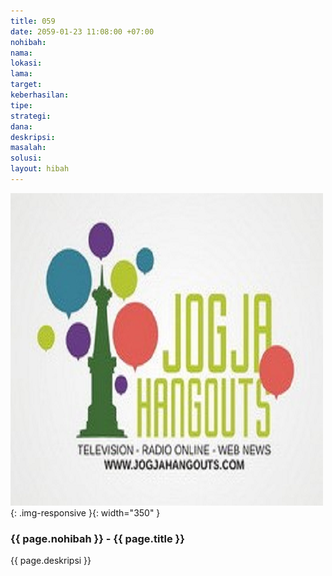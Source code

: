 ```yaml
---
title: 059
date: 2059-01-23 11:08:00 +07:00
nohibah: 
nama: 
lokasi: 
lama: 
target: 
keberhasilan: 
tipe: 
strategi: 
dana: 
deskripsi: 
masalah: 
solusi: 
layout: hibah
---
```


![059](/static/img/hibahcms/059.png){: .img-responsive }{: width="350" }

### {{ page.nohibah }} - {{ page.title }}

{{ page.deskripsi }}
